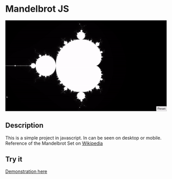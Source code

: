 # Mandelbrot JS
![Example](example.gif)
## Description
This is a simple project in javascript. In can be seen on desktop or mobile.\
Reference of the Mandelbrot Set on [Wikipedia](https://en.wikipedia.org/wiki/Mandelbrot_set)
## Try it
[Demonstration here](https://fgdou.github.io/Mandelbrot_js/)
